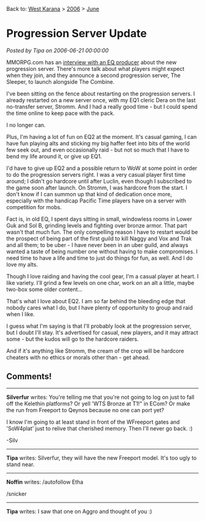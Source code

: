 Back to: [West Karana](/posts/westkarana.md) > [2006](/posts/2006/westkarana.md) > [June](./westkarana.md)
# Progression Server Update

*Posted by Tipa on 2006-06-21 00:00:00*

MMORPG.com has an [interview with an EQ producer](http://www.mmorpg.com/gamelist.cfm/gameId/9/setView/features/loadFeature/723) about the new progression server. There's more talk about what players might expect when they join, and they announce a second progression server, The Sleeper, to launch alongside The Combine.

I've been sitting on the fence about restarting on the progression servers. I already restarted on a new server once, with my EQ1 cleric Dera on the last no-transfer server, Stromm. And I had a really good time - but I could spend the time online to keep pace with the pack.

I no longer can.

Plus, I'm having a lot of fun on EQ2 at the moment. It's casual gaming, I can have fun playing alts and sticking my big haffer feet into bits of the world few seek out, and even occasionally raid - but not so much that I have to bend my life around it, or give up EQ1.

I'd have to give up EQ2 and a possible return to WoW at some point in order to do the progression servers right. I was a very casual player first time around; I didn't go hardcore until after Luclin, even though I subscribed to the game soon after launch. On Stromm, I was hardcore from the start. I don't know if I can summon up that kind of dedication once more, especially with the handicap Pacific Time players have on a server with competition for mobs.

Fact is, in old EQ, I spent days sitting in small, windowless rooms in Lower Guk and Sol B, grinding levels and fighting over bronze armor. That part wasn't that much fun. The only compelling reason I have to restart would be the prospect of being part of the first guild to kill Naggy and Vox and Trak and all them; to be uber - I have never been in an uber guild, and always wanted a taste of being number one without having to make compromises. I need time to have a life and time to just do things for fun, as well. And I do love my alts.

Though I love raiding and having the cool gear, I'm a casual player at heart. I like variety. I'll grind a few levels on one char, work on an alt a little, maybe two-box some older content...

That's what I love about EQ2. I am so far behind the bleeding edge that nobody cares what I do, but I have plenty of opportunity to group and raid when I like.

I guess what I'm saying is that I'll probably look at the progression server, but I doubt I'll stay. It's advertised for casual, new players, and it may attract some - but the kudos will go to the hardcore raiders.

And if it's anything like Stromm, the cream of the crop will be hardcore cheaters with no ethics or morals other than - get ahead.


## Comments!

---

**Silverfur** writes: You're telling me that you're not going to log on just to fall off the Kelethin platforms? Or yell 'WTS Bronze at T1!" in ECom? Or make the run from Freeport to Qeynos because no one can port yet?

I know I'm going to at least stand in front of the WFreeport gates and 'SoW4plat' just to relive that cherished memory. Then I'll never go back. :)

-Silv

---

**Tipa** writes: Silverfur, they will have the new Freeport model. It's too ugly to stand near.

---

**Noffin** writes:  /autofollow Etha

/snicker


---

**Tipa** writes: I saw that one on Aggro and thought of you :)



